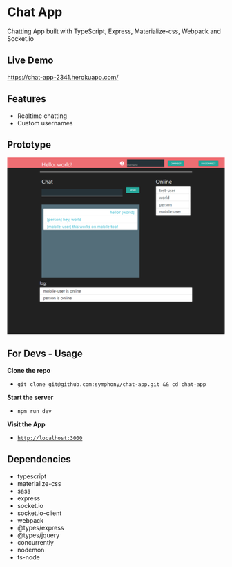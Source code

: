 # Chat App

Chatting App built with TypeScript, Express, Materialize-css, Webpack and Socket.io

## Live Demo

https://chat-app-2341.herokuapp.com/

## Features

- Realtime chatting
- Custom usernames

## Prototype

<img alt="initial functionality of app: navbar, greeting, chatbox, online userlist" src="_docs/01-chatting.png?raw=true" width="800" name="Dashboard" ></img>

## For Devs - Usage

**Clone the repo**

- `git clone git@github.com:symphony/chat-app.git && cd chat-app`

**Start the server**

- `npm run dev`

**Visit the App**

- [`http://localhost:3000`](http://localhost:3000)

## Dependencies

- typescript
- materialize-css
- sass
- express
- socket.io
- socket.io-client
- webpack
- @types/express
- @types/jquery
- concurrently
- nodemon
- ts-node
